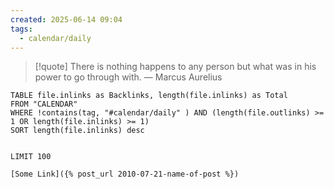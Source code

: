 ```yaml
---
created: 2025-06-14 09:04
tags:
  - calendar/daily
---
```


> [!quote] There is nothing happens to any person but what was in his power to go through with.
> — Marcus Aurelius



```dataview
TABLE file.inlinks as Backlinks, length(file.inlinks) as Total 
FROM "CALENDAR"
WHERE !contains(tag, "#calendar/daily" ) AND (length(file.outlinks) >= 1 OR length(file.inlinks) >= 1)
SORT length(file.inlinks) desc


LIMIT 100
```



```
[Some Link]({% post_url 2010-07-21-name-of-post %})
```